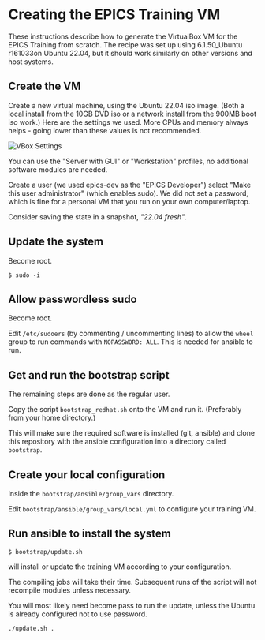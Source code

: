 # Creating the EPICS Training VM

These instructions describe how to generate the VirtualBox VM
for the EPICS Training from scratch.
The recipe was set up using 6.1.50_Ubuntu r161033on Ubuntu 22.04,
but it should work similarly on other versions and host systems.

## Create the VM

Create a new virtual machine, using the Ubuntu 22.04 iso image.
(Both a local install from the 10GB DVD iso
or a network install from the 900MB boot iso work.)
Here are the settings we used.
More CPUs and memory always helps -
going lower than these values is not recommended.

![VBox Settings](/doc/training-vm-parameters.png?raw=true "VBox Settings")

You can use the "Server with GUI" or "Workstation" profiles,
no additional software modules are needed.

Create a user (we used epics-dev as the "EPICS Developer")
select "Make this user administrator" (which enables sudo).
We did not set a password, which is fine for a personal VM
that you run on your own computer/laptop.

Consider saving the state in a snapshot, *"22.04 fresh"*.

## Update the system

Become root.
```
$ sudo -i
```


## Allow passwordless sudo

Become root.

Edit `/etc/sudoers` (by commenting / uncommenting lines)
to allow the `wheel` group to run commands with `NOPASSWORD: ALL`.
This is needed for ansible to run.


## Get and run the bootstrap script

The remaining steps are done as the regular user.

Copy the script `bootstrap_redhat.sh` onto the VM and run it.
(Preferably from your home directory.)

This will make sure the required software is installed (git, ansible)
and clone this repository with the ansible configuration
into a directory called `bootstrap`.

## Create your local configuration

Inside the `bootstrap/ansible/group_vars` directory.

Edit `bootstrap/ansible/group_vars/local.yml`
to configure your training VM.

## Run ansible to install the system

```
$ bootstrap/update.sh 
```
will install or update the training VM according to your configuration.

The compiling jobs will take their time.
Subsequent runs of the script will not recompile modules unless necessary.

You will most likely need become pass to run the update, unless the Ubuntu is already configured not to use password.

```
./update.sh . 
```